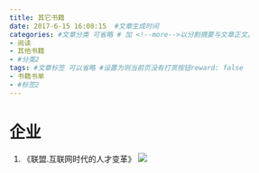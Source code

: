 ```yaml
---
title: 其它书籍
date: 2017-6-15 16:08:15  #文章生成时间
categories: #文章分类 可省略 # 加 <!--more-->以分割摘要与文章正文。
- 阅读
- 其他书籍
- #分类2
tags: #文章标签 可以省略 #设置为则当前页没有打赏按钮reward: false
- 书籍书单
- #标签2
---
```

# 企业 #
1. 《联盟.互联网时代的人才变革》
![](https://i.imgur.com/3ZeKjiO.jpg)
